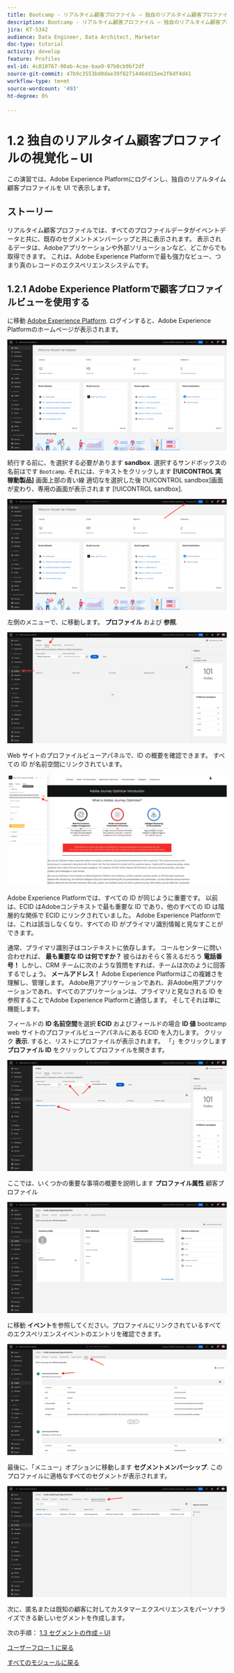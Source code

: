```yaml
---
title: Bootcamp - リアルタイム顧客プロファイル – 独自のリアルタイム顧客プロファイルを視覚化 – UI
description: Bootcamp - リアルタイム顧客プロファイル – 独自のリアルタイム顧客プロファイルを視覚化 – UI
jira: KT-5342
audience: Data Engineer, Data Architect, Marketer
doc-type: tutorial
activity: develop
feature: Profiles
exl-id: 4c810767-00ab-4cae-baa9-97b0cb9bf2df
source-git-commit: 47b9c3553bd0dae39f8271446dd15ee2f6df4d41
workflow-type: tm+mt
source-wordcount: '493'
ht-degree: 0%

---
```


# 1.2 独自のリアルタイム顧客プロファイルの視覚化 – UI

この演習では、Adobe Experience Platformにログインし、独自のリアルタイム顧客プロファイルを UI で表示します。

## ストーリー

リアルタイム顧客プロファイルでは、すべてのプロファイルデータがイベントデータと共に、既存のセグメントメンバーシップと共に表示されます。 表示されるデータは、Adobeアプリケーションや外部ソリューションなど、どこからでも取得できます。 これは、Adobe Experience Platformで最も強力なビュー、つまり真のレコードのエクスペリエンスシステムです。

## 1.2.1 Adobe Experience Platformで顧客プロファイルビューを使用する

に移動 [Adobe Experience Platform](https://experience.adobe.com/platform). ログインすると、Adobe Experience Platformのホームページが表示されます。

![データ取得](./images/home.png)

続行する前に、を選択する必要があります **sandbox**. 選択するサンドボックスの名前はです ``Bootcamp``. それには、テキストをクリックします **[!UICONTROL 実稼動製品]** 画面上部の青い線 適切なを選択した後 [!UICONTROL sandbox]画面が変わり、専用の画面が表示されます [!UICONTROL sandbox].

![データ取得](./images/sb1.png)

左側のメニューで、に移動します。 **プロファイル** および **参照**.

![顧客プロファイル](./images/homemenu.png)

Web サイトのプロファイルビューアパネルで、ID の概要を確認できます。 すべての ID が名前空間にリンクされています。

![顧客プロファイル](./images/identities.png)

Adobe Experience Platformでは、すべての ID が同じように重要です。 以前は、ECID はAdobeコンテキストで最も重要な ID であり、他のすべての ID は階層的な関係で ECID にリンクされていました。 Adobe Experience Platformでは、これは該当しなくなり、すべての ID がプライマリ識別情報と見なすことができます。

通常、プライマリ識別子はコンテキストに依存します。 コールセンターに問い合わせれば、 **最も重要な ID は何ですか？** 彼らはおそらく答えるだろう **電話番号！** しかし、CRM チームに次のような質問をすれば、チームは次のように回答するでしょう。 **メールアドレス！**  Adobe Experience Platformはこの複雑さを理解し、管理します。 Adobe用アプリケーションであれ、非Adobe用アプリケーションであれ、すべてのアプリケーションは、プライマリと見なされる ID を参照することでAdobe Experience Platformと通信します。 そしてそれは単に機能します。

フィールドの **ID 名前空間**&#x200B;を選択 **ECID** およびフィールドの場合 **ID 値** bootcamp web サイトのプロファイルビューアパネルにある ECID を入力します。 クリック **表示**. すると、リストにプロファイルが表示されます。 「」をクリックします **プロファイル ID** をクリックしてプロファイルを開きます。

![顧客プロファイル](./images/popupecid.png)

ここでは、いくつかの重要な事項の概要を説明します **プロファイル属性** 顧客プロファイル

![顧客プロファイル](./images/profile.png)

に移動 **イベント**&#x200B;を参照してください。プロファイルにリンクされているすべてのエクスペリエンスイベントのエントリを確認できます。

![顧客プロファイル](./images/profileee.png)

最後に、「メニュー」オプションに移動します **セグメントメンバーシップ**. このプロファイルに適格なすべてのセグメントが表示されます。

![顧客プロファイル](./images/profileseg.png)

次に、匿名または既知の顧客に対してカスタマーエクスペリエンスをパーソナライズできる新しいセグメントを作成します。

次の手順： [1.3 セグメントの作成 – UI](./ex3.md)

[ユーザーフロー 1 に戻る](./uc1.md)

[すべてのモジュールに戻る](../../overview.md)
